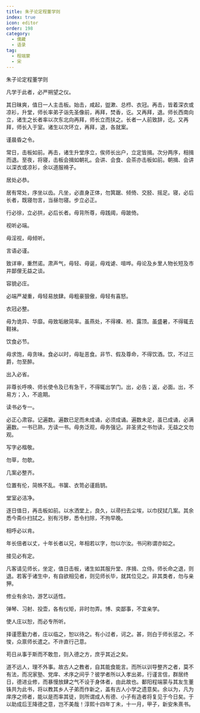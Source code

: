 ```yaml
---
title: 朱子论定程董学则
index: true
icon: editor
order: 198
category:
  - 儒藏
  - 语录
tag:
  - 程端蒙
  - 宋
---
```


朱子论定程董学则  

凡学于此者，必严朔望之仪。  

其日昧爽，值日一人主击板。始击，咸起，盥漱、总栉、衣冠。再击，皆着深衣或凉衫，升堂，师长率弟子诣先圣像前，再拜，焚香，讫。又再拜，退。师长西南向立，诸生之长者率以次东北向再拜，师长立而扶之。长者一人前致辞，讫。又再拜，师长入于室。诸生以次环立，再拜，退，各就案。  

谨晨昏之令。  

常日，击板如前。再击，诸生升堂序立，俟师长出户，立定皆揖。次分两序，相揖而退。至夜，将寝，击板会揖如朝礼。会讲、会食、会茶亦击板如前。朝揖、会讲以深衣或凉衫，余以道服褙子。  

居处必恭。  

居有常处，序坐以齿。凡坐，必直身正体，勿箕踞、倾倚、交胫、摇足。寝，必后长者，既寝勿言，当昼勿寝。步立必正。  

行必徐，立必拱，必后长者。毋背所尊，毋践阈，毋跛倚。  

视听必端。  

毋淫视，毋倾听。  

言语必谨。  

致详审，重然诺。肃声气，毋轻、毋诞，毋戏谑、喧哗。毋论及乡里人物长短及市井鄙俚无益之谈。  

容貌必庄。  

必端严凝重，毋轻易放肆。毋粗豪狠傲，毋轻有喜怒。  

衣冠必整。  

毋为诡异、华靡。毋致垢敝简率。虽燕处，不得裸、袒、露顶。虽盛暑，不得辄去鞋袜。  

饮食必节。  

毋求饱，毋贪味。食必以时，毋耻恶食。非节、假及尊命，不得饮酒。饮，不过三爵，勿至醉。  

出入必省。  

非尊长呼唤、师长使令及已有急干，不得辄出学门。出，必告；返，必面。出，不易方；入，不逾期。  

读书必专一。  

必正心肃容。记遍数。遍数已足而未成诵，必须成诵。遍数未足，虽已成诵，必满遍数。一书已熟，方读一书。毋务泛观，毋务强记。非圣贤之书勿读，无益之文勿观。  

写字必楷敬。  

勿草，勿欹。  

几案必整齐。  

位置有伦，简帙不乱。书箧、衣笥必谨扃钥。  

堂室必洁净。  

逐日值日，再击板如前。以水洒堂上，良久，以帚扫去尘埃，以巾扠拭几案。其余悉今斋仆扫拭之。别有污秽，悉令扫除，不拘早晚。  

相呼必以肯。  

年长倍者以丈，十年长者以兄，年相若以字，勿以尔汝。书问称谓亦如之。  

接见必有定。  

凡客请见师长，坐定，值日击板，诸生如其服升堂、序揖、立侍。师长命之退，则退。若客于诸生中，有自欲相见者，则见师长毕，就其位见之。非其类者，勿与亲狎。  

修业有余功，游艺以适性。  

弹琴、习射、投壶，各有仪矩，非时勿弄。博、奕鄙事，不宜亲学。  

使人庄以恕，而必专所听。  

择谨愿勤力者，庄以临之，恕以待之。有小过者，诃之。甚，则白于师长惩之。不悛，众禀师长遣之。不许直行己意。  

苟日从事于斯而不敢忽，则入德之方，庶乎其近之矣。  

道不远人，理不外事。故古人之教者，自其能食能言。而所以训导整齐之者，莫不有法，而况家塾、党庠、术序之间乎？彼学者所以入孝出弟，行谨言信，群居终日，德进业修，而暴慢放肆之气不设于身体者，由此故也。鄱阳程端蒙与其友生董铢共为此书，将以教其乡人子弟而作新之，盖有古人小学之遗意矣。余以为，凡为庠序之师者，能以是而率其徒，则所谓成人有德、小子有造者将复见于今日矣。于以助成后王降德之意，岂不美哉！淳熙十四年丁未，十一月，甲子，新安朱熹书。  
